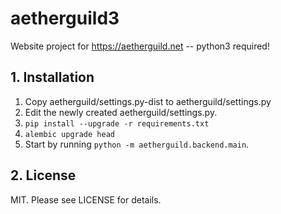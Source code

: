 # aetherguild3

Website project for https://aetherguild.net -- python3 required!

## 1. Installation

1. Copy aetherguild/settings.py-dist to aetherguild/settings.py
2. Edit the newly created aetherguild/settings.py.
3. `pip install --upgrade -r requirements.txt`
4. `alembic upgrade head`
5. Start by running `python -m aetherguild.backend.main`.

## 2. License

MIT. Please see LICENSE for details.
